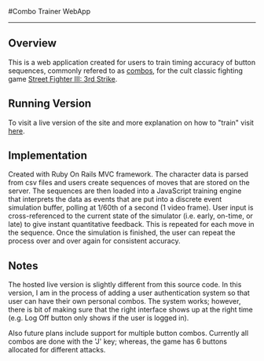 #Combo Trainer WebApp

---

## Overview

This is a web application created for users to train timing accuracy of
button sequences, commonly refered to as
[combos](http://en.wikipedia.org/wiki/Combo_\(video_gaming\)), for the
cult classic fighting game [Street Fighter III: 3rd
Strike](http://en.wikipedia.org/wiki/Street_Fighter_III:_3rd_Strike).

## Running Version

To visit a live version of the site and more explanation on how to
"train" visit [here](http://electric-window-8954.herokuapp.com).

## Implementation

Created with Ruby On Rails MVC framework. The character data is parsed
from csv files and users create sequences of moves that are stored on
the server. The sequences are then loaded into a JavaScript training
engine that interprets the data as events that are put into a discrete
event simulation buffer, polling at 1/60th of a second (1 video frame).
User input is cross-referenced to the current state of the simulator
(i.e.  early, on-time, or late) to give instant quantitative feedback.
This is repeated for each move in the sequence. Once the simulation is
finished, the user can repeat the process over and over again for
consistent accuracy.

## Notes

The hosted live version is slightly different from this source code. In
this version, I am in the process of adding a user authentication system
so that user can have their own personal combos. The system works;
however, there is bit of making sure that the right interface shows up
at the right time (e.g. Log Off button only shows if the user is logged
in).

Also future plans include support for multiple button combos. Currently
all combos are done with the 'J' key; whereas, the game has 6 buttons
allocated for different attacks.

